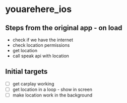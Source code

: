 # youarehere_ios

## Steps from the original app - on load

- check if we have the internet
- check location permissions
- get location
- call speak api with location

## Initial targets

- [ ] get carplay working
- [ ] get location in a loop - show in screen
- [ ] make location work in the background
